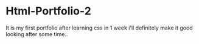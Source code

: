 # Html-Portfolio-2
It is my first portfolio after learning css in 1 week i'll definitely make it good looking after some time..
